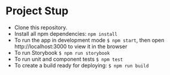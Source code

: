 # Project Stup
- Clone this repository.
- Install all npm dependencies: `npm install`
- To run the app in development mode `$ npm start`, then open http://localhost:3000 to view it in the browser
- To run Storybook `$ npm run storybook`
- To run unit and component tests `$ npm test`
- To create a build ready for deploying: `$ npm run build`
